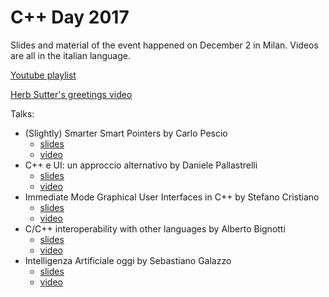 # C++ Day 2017
Slides and material of the event happened on December 2 in Milan.
Videos are all in the italian language.

[Youtube playlist](https://www.youtube.com/playlist?list=PLsCm1Hs016LWK086XR-QgAKchfclBOL7O)

[Herb Sutter's greetings video](https://youtu.be/YMI81ue9yXs)

Talks:

* (Slightly) Smarter Smart Pointers by Carlo Pescio
  * [slides](/(Slightly)%20Smarter%20Smart%20Pointers%20-%20Carlo%20Pescio.pdf)
  * [video](https://youtu.be/Ywehms9PtVY)
* C++ e UI: un approccio alternativo by Daniele Pallastrelli
  * [slides](/C%2B%2B%20and%20UI%20un%20approccio%20alternativo%20-%20Daniele%20Pallastrelli.pdf)
  * [video](https://youtu.be/9buNhizFmzc) 
* Immediate Mode Graphical User Interfaces in C++ by Stefano Cristiano
  * [slides](/Immediate%20Mode%20User%20Interface%20in%20C%2B%2B%20-%20Stefano%20Cristiano.pdf)
  * [video](https://youtu.be/Sx7vPcUVQX4)
* C/C++ interoperability with other languages by Alberto Bignotti
  * [slides](/C%2B%2B%20interoperability%20with%20other%20languages%20-%20Alberto%20Bignotti.pdf)
  * [video](https://youtu.be/_wSs8J4ZBrU)
* Intelligenza Artificiale oggi by Sebastiano Galazzo
  * [slides](/Intelligenza%20Artificiale%20Oggi%20-%20Sebastiano%20Galazzo.pptx)
  * [video](https://youtu.be/I7KtY4lACLQ)
